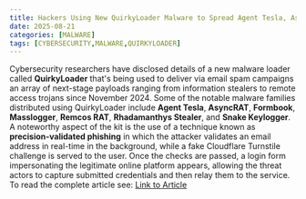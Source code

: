 ```yaml
---
title: Hackers Using New QuirkyLoader Malware to Spread Agent Tesla, AsyncRAT and Snake Keylogger
date: 2025-08-21
categories: [MALWARE]
tags: [CYBERSECURITY,MALWARE,QUIRKYLOADER]
---
```


Cybersecurity researchers have disclosed details of a new malware loader called **QuirkyLoader** that's being used to deliver via email spam campaigns an array of next-stage payloads ranging from information stealers to remote access trojans since November 2024. Some of the notable malware families distributed using QuirkyLoader include **Agent Tesla**, **AsyncRAT**, **Formbook**, **Masslogger**, **Remcos RAT**, **Rhadamanthys Stealer**, and **Snake Keylogger**.  A noteworthy aspect of the kit is the use of a technique known as **precision-validated phishing** in which the attacker validates an email address in real-time in the background, while a fake Cloudflare Turnstile challenge is served to the user. Once the checks are passed, a login form impersonating the legitimate online platform appears, allowing the threat actors to capture submitted credentials and then relay them to the service.  To read the complete article see: [Link to Article](https://thehackernews.com/2025/08/hackers-using-new-quirkyloader-malware.html)